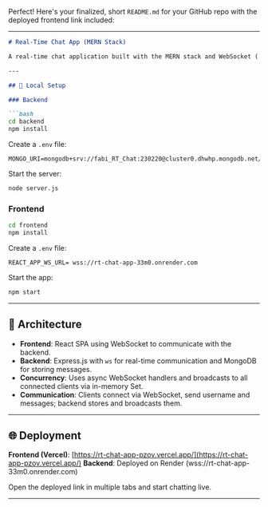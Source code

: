 Perfect! Here's your finalized, short `README.md` for your GitHub repo with the deployed frontend link included:

---

````markdown
# Real-Time Chat App (MERN Stack)

A real-time chat application built with the MERN stack and WebSocket (`ws` module). Users can join with a username, view recent messages, and chat in real time.

---

## 🔧 Local Setup

### Backend

```bash
cd backend
npm install
````

Create a `.env` file:

```
MONGO_URI=mongodb+srv://fabi_RT_Chat:230220@cluster0.dhwhp.mongodb.net/
```

Start the server:

```bash
node server.js
```

### Frontend

```bash
cd frontend
npm install
```

Create a `.env` file:

```
REACT_APP_WS_URL= wss://rt-chat-app-33m0.onrender.com
```

Start the app:

```bash
npm start
```

---

## 🧠 Architecture

* **Frontend**: React SPA using WebSocket to communicate with the backend.
* **Backend**: Express.js with `ws` for real-time communication and MongoDB for storing messages.
* **Concurrency**: Uses async WebSocket handlers and broadcasts to all connected clients via in-memory Set.
* **Communication**: Clients connect via WebSocket, send username and messages; backend stores and broadcasts them.

---

## 🌐 Deployment

   **Frontend (Vercel)**: [https://rt-chat-app-pzov.vercel.app/](https://rt-chat-app-pzov.vercel.app/)
   **Backend**: Deployed on Render (wss://rt-chat-app-33m0.onrender.com)

Open the deployed link in multiple tabs and start chatting live.

---
```

